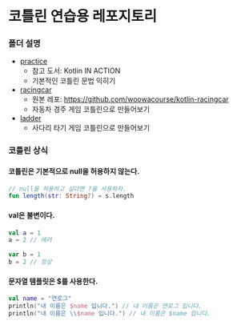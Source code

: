 # 코틀린 연습용 레포지토리

### 폴더 설명

- [practice](./practice)
    - 참고 도서: Kotlin IN ACTION
    - 기본적인 코틀린 문법 익히기
- [racingcar](./racingcar)
    - 원본 레포: https://github.com/woowacourse/kotlin-racingcar
    - 자동차 경주 게임 코틀린으로 만들어보기
- [ladder](./ladder)
    - 사다리 타기 게임 코틀린으로 만들어보기

### 코틀린 상식

#### 코틀린은 기본적으로 null을 허용하지 않는다.
```kotlin
// null을 허용하고 싶다면 ?을 사용하자.
fun length(str: String?) = s.length
```

#### val은 불변이다.
```kotlin
val a = 1
a = 2 // 에러

var b = 1
b = 2 // 정상
```

#### 문자열 템플릿은 $를 사용한다.
```kotlin
val name = "연로그"
println("내 이름은 $name 입니다.") // 내 이름은 연로그 입니다.
println("내 이름은 \\$name 입니다.") // 내 이름은 $name 입니다.
```
